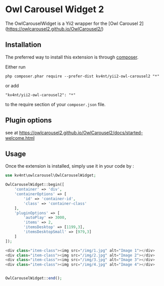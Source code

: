 Owl Carousel Widget 2
============================

The OwlCarouselWidget is a Yii2 wrapper for the [Owl Carousel 2] (https://owlcarousel2.github.io/OwlCarousel2/)

Installation
------------

The preferred way to install this extension is through [composer](http://getcomposer.org/download/).

Either run

```
php composer.phar require --prefer-dist kv4nt/yii2-owl-carousel2 "*"
```

or add

```
"kv4nt/yii2-owl-carousel2": "*"
```

to the require section of your `composer.json` file.

Plugin options
-----
see at https://owlcarousel2.github.io/OwlCarousel2/docs/started-welcome.html

Usage
-----

Once the extension is installed, simply use it in your code by  :

```php
use kv4nt\owlcarousel\OwlCarouselWidget;

OwlCarouselWidget::begin([
    'container' => 'div',
    'containerOptions' => [
        'id' => 'container-id',
        'class' => 'container-class'
    ],
    'pluginOptions' => [
        'autoPlay' => 3000,
        'items' => 2,
        'itemsDesktop' => [1199,3],
        'itemsDesktopSmall' => [979,3]
    ]
]);

<div class="item-class"><img src="/img/1.jpg" alt="Image 1"></div>
<div class="item-class"><img src="/img/2.jpg" alt="Image 2"></div>
<div class="item-class"><img src="/img/3.jpg" alt="Image 3"></div>
<div class="item-class"><img src="/img/4.jpg" alt="Image 4"></div>


OwlCarouselWidget::end();
